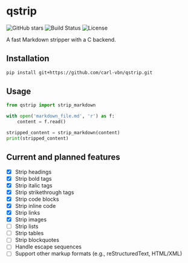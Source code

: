 # qstrip

![GitHub stars](https://img.shields.io/github/stars/carl-vbn/qstrip)
![Build Status](https://github.com/carl-vbn/qstrip/actions/workflows/python-package.yml/badge.svg)
![License](https://img.shields.io/github/license/carl-vbn/qstrip)

A fast Markdown stripper with a C backend.

## Installation

```bash
pip install git+https://github.com/carl-vbn/qstrip.git
```

## Usage

```python
from qstrip import strip_markdown

with open('markdown_file.md', 'r') as f:
    content = f.read()

stripped_content = strip_markdown(content)
print(stripped_content)
```

## Current and planned features
- [x] Strip headings
- [x] Strip bold tags
- [x] Strip italic tags
- [x] Strip strikethrough tags
- [x] Strip code blocks
- [x] Strip inline code
- [x] Strip links
- [x] Strip images
- [ ] Strip lists
- [ ] Strip tables
- [ ] Strip blockquotes
- [ ] Handle escape sequences
- [ ] Support other markup formats (e.g., reStructuredText, HTML/XML)
